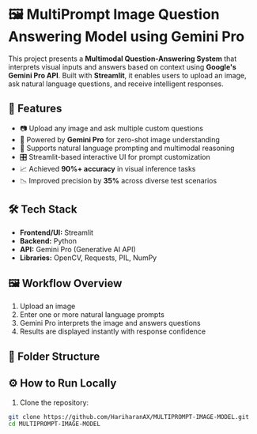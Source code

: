 # 🖼️ MultiPrompt Image Question Answering Model using Gemini Pro

This project presents a **Multimodal Question-Answering System** that interprets visual inputs and answers based on context using **Google's Gemini Pro API**. Built with **Streamlit**, it enables users to upload an image, ask natural language questions, and receive intelligent responses.

## 🚀 Features

- 📷 Upload any image and ask multiple custom questions
- 🧠 Powered by **Gemini Pro** for zero-shot image understanding
- 🤖 Supports natural language prompting and multimodal reasoning
- 🎛️ Streamlit-based interactive UI for prompt customization
- 📈 Achieved **90%+ accuracy** in visual inference tasks
- 📉 Improved precision by **35%** across diverse test scenarios

## 🛠️ Tech Stack

- **Frontend/UI:** Streamlit  
- **Backend:** Python  
- **API:** Gemini Pro (Generative AI API)  
- **Libraries:** OpenCV, Requests, PIL, NumPy

## 🖼️ Workflow Overview

1. Upload an image  
2. Enter one or more natural language prompts  
3. Gemini Pro interprets the image and answers questions  
4. Results are displayed instantly with response confidence

## 📂 Folder Structure


## ⚙️ How to Run Locally

1. Clone the repository:
```bash
git clone https://github.com/HariharanAX/MULTIPROMPT-IMAGE-MODEL.git
cd MULTIPROMPT-IMAGE-MODEL
